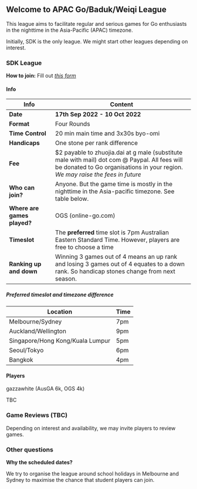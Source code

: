 
## Welcome to APAC Go/Baduk/Weiqi League

This league aims to facilitate regular and serious games for Go enthusiasts in the nighttime in the Asia-Pacific (APAC) timezone. 

Initially, SDK is the only league. We might start other leagues depending on interest.

### SDK League

**How to join:** Fill out *[this form](https://docs.google.com/forms/d/17Z6Qh5vFtyFeXNEPLb0Pdq48i8grgW7xfS6R7NuWoMI/viewform?edit_requested=true)*

#### Info

| Info | Content
| -- | -- |
| **Date** | **17th Sep 2022 - 10 Oct 2022** |
| **Format** | Four Rounds 
| **Time Control** | 20 min main time and 3x30s byo-omi |
| **Handicaps** |  One stone per rank difference |
| **Fee** | $2 payable to zhuojia.dai at g male (substitute male with mail) dot com @ Paypal. All fees will be donated to Go organisations in your region.  *We may raise the fees in future* |
| **Who can join?** | Anyone. But the game time is mostly in the nighttime in the Asia-pacific timezone. See table below. |
| **Where are games played?** | OGS (online-go.com) |
| **Timeslot** | The **preferred** time slot is 7pm Australian Eastern Standard Time. However, players are free to choose a time 
| **Ranking up and down** | Winning 3 games out of 4 means an up rank and losing 3 games out of 4 equates to a down rank. So handicap stones change from next season. |

#####  Preferred timeslot and timezone difference
| Location | Time |
| -- | -- |
| Melbourne/Sydney | 7pm |
| Auckland/Wellington | 9pm |
| Singapore/Hong Kong/Kuala Lumpur | 5pm |
| Seoul/Tokyo | 6pm |
| Bangkok | 4pm |


#### Players

gazzawhite (AusGA 6k, OGS 4k)

TBC

### Game Reviews (TBC)

Depending on interest and availability, we may invite players to review games.

### Other questions

**Why the scheduled dates?**

  We try to organise the league around school holidays in Melbourne and Sydney to maximise the chance that student players can join.

